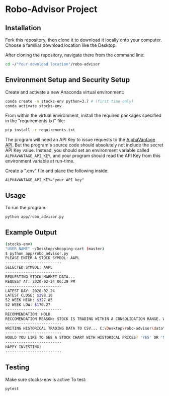 # Robo-Advisor Project

## Installation
Fork this repository, then clone it to download it locally onto your computer.
Choose a familiar download location like the Desktop.

After cloning the repository, navigate there from the command line:

```sh
cd ~/"Your download location"/robo-advisor
```
## Environment Setup and Security Setup

Create and activate a new Anaconda virtual environment:
```sh
conda create -n stocks-env python=3.7 # (first time only)
conda activate stocks-env
```
From within the virtual environment, install the required packages specified in the "requirements.txt" file:

```sh
pip install -r requirements.txt
```
The program will need an API Key to issue requests to the [AlphaVantage API](https://www.alphavantage.co). But the program's source code should absolutely not include the secret API Key value. Instead, you should set an environment variable called `ALPHAVANTAGE_API_KEY`, and your program should read the API Key from this environment variable at run-time.

Create a ".env" file and place the following inside:

```
ALPHAVANTAGE_API_KEY="your API key"
```

## Usage 
To run the program:

```sh
python app/robo_advisor.py
```

## Example Output
```sh
(stocks-env)
"USER NAME" ~/Desktop/shopping-cart (master)
$ python app/robo_advisor.py
PLEASE ENTER A STOCK SYMBOL: AAPL
-------------------------
SELECTED SYMBOL: AAPL
-------------------------
REQUESTING STOCK MARKET DATA...
REQUEST AT: 2020-02-24 06:39 PM
-------------------------
LATEST DAY: 2020-02-24
LATEST CLOSE: $298.18
52 WEEK HIGH: $327.85
52 WEEK LOW: $170.27
-------------------------
RECOMMENDATION: HOLD
RECCOMENDATION REASON: STOCK IS TRADING WITHIN A CONSOLIDATION RANGE. WAIT TO TAKE ACTION.
-------------------------
WRITING HISTORICAL TRADING DATA TO CSV... C:\Desktop\robo-advisor\data\prices.csv
-------------------------
WOULD YOU LIKE TO SEE A STOCK CHART WITH HISTORICAL PRICES? 'YES' OR 'NO': NO
-------------------------
HAPPY INVESTING!
-------------------------
```

## Testing
Make sure stocks-env is active
To test:
```sh
pytest
```